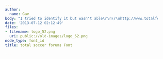 ```yaml
---
author:
  name: Gav
body: "I tried to identify it but wasn't able\r\n\r\nhttp://www.totalfootballforums.com/forums/"
date: '2013-07-12 02:12:49'
files:
- filename: logo_52.png
  uri: public://old-images/logo_52.png
node_type: font_id
title: total soccer forums Font

---
```

